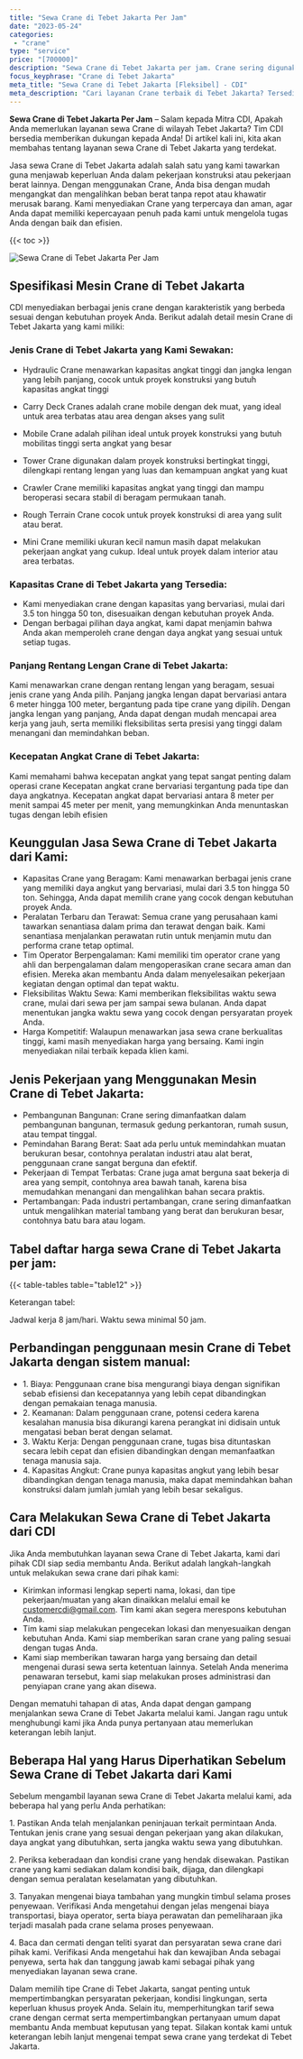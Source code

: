 ```yaml
---
title: "Sewa Crane di Tebet Jakarta Per Jam"
date: "2023-05-24"
categories:
 - "crane"
type: "service"
price: "[700000]"
description: "Sewa Crane di Tebet Jakarta per jam. Crane sering digunakan untuk proyek konstruksi sebagai alat angkat berat yang efisien. Hubungi kami untuk info lengkap."
focus_keyphrase: "Crane di Tebet Jakarta"
meta_title: "Sewa Crane di Tebet Jakarta [Fleksibel] - CDI"
meta_description: "Cari layanan Crane terbaik di Tebet Jakarta? Tersedia Crane berkualitas untuk proyek pembangunan. Dapatkan penawaran sekarang."
---
```


**Sewa Crane di Tebet Jakarta Per Jam** – Salam kepada Mitra CDI, Apakah Anda memerlukan layanan sewa Crane di wilayah Tebet Jakarta? Tim CDI bersedia memberikan dukungan kepada Anda! Di artikel kali ini, kita akan membahas tentang layanan sewa Crane di Tebet Jakarta yang terdekat.

Jasa sewa Crane di Tebet Jakarta adalah salah satu yang kami tawarkan guna menjawab keperluan Anda dalam pekerjaan konstruksi atau pekerjaan berat lainnya. Dengan menggunakan Crane, Anda bisa dengan mudah mengangkat dan mengalihkan beban berat tanpa repot atau khawatir merusak barang. Kami menyediakan Crane yang terpercaya dan aman, agar Anda dapat memiliki kepercayaan penuh pada kami untuk mengelola tugas Anda dengan baik dan efisien.

{{< toc >}}

![Sewa Crane di Tebet Jakarta Per Jam](/images/crane/crane-23.jpg)

## Spesifikasi Mesin Crane di Tebet Jakarta

CDI menyediakan berbagai jenis crane dengan karakteristik yang berbeda sesuai dengan kebutuhan proyek Anda. Berikut adalah detail mesin Crane di Tebet Jakarta yang kami miliki:

### Jenis Crane di Tebet Jakarta yang Kami Sewakan:

*   Hydraulic Crane menawarkan kapasitas angkat tinggi dan jangka lengan yang lebih panjang, cocok untuk proyek konstruksi yang butuh kapasitas angkat tinggi

*   Carry Deck Cranes adalah crane mobile dengan dek muat, yang ideal untuk area terbatas atau area dengan akses yang sulit

*   Mobile Crane adalah pilihan ideal untuk proyek konstruksi yang butuh mobilitas tinggi serta angkat yang besar

*   Tower Crane digunakan dalam proyek konstruksi bertingkat tinggi, dilengkapi rentang lengan yang luas dan kemampuan angkat yang kuat

*   Crawler Crane memiliki kapasitas angkat yang tinggi dan mampu beroperasi secara stabil di beragam permukaan tanah.
*   Rough Terrain Crane cocok untuk proyek konstruksi di area yang sulit atau berat.
*   Mini Crane memiliki ukuran kecil namun masih dapat melakukan pekerjaan angkat yang cukup. Ideal untuk proyek dalam interior atau area terbatas.

### Kapasitas Crane di Tebet Jakarta yang Tersedia:

*   Kami menyediakan crane dengan kapasitas yang bervariasi, mulai dari 3.5 ton hingga 50 ton, disesuaikan dengan kebutuhan proyek Anda.
*   Dengan berbagai pilihan daya angkat, kami dapat menjamin bahwa Anda akan memperoleh crane dengan daya angkat yang sesuai untuk setiap tugas.

### Panjang Rentang Lengan Crane di Tebet Jakarta:

Kami menawarkan crane dengan rentang lengan yang beragam, sesuai jenis crane yang Anda pilih. Panjang jangka lengan dapat bervariasi antara 6 meter hingga 100 meter, bergantung pada tipe crane yang dipilih. Dengan jangka lengan yang panjang, Anda dapat dengan mudah mencapai area kerja yang jauh, serta memiliki fleksibilitas serta presisi yang tinggi dalam menangani dan memindahkan beban.

### Kecepatan Angkat Crane di Tebet Jakarta:

Kami memahami bahwa kecepatan angkat yang tepat sangat penting dalam operasi crane Kecepatan angkat crane bervariasi tergantung pada tipe dan daya angkatnya. Kecepatan angkat dapat bervariasi antara 8 meter per menit sampai 45 meter per menit, yang memungkinkan Anda menuntaskan tugas dengan lebih efisien

## Keunggulan Jasa Sewa Crane di Tebet Jakarta dari Kami:

*   Kapasitas Crane yang Beragam: Kami menawarkan berbagai jenis crane yang memiliki daya angkut yang bervariasi, mulai dari 3.5 ton hingga 50 ton. Sehingga, Anda dapat memilih crane yang cocok dengan kebutuhan proyek Anda.
*   Peralatan Terbaru dan Terawat: Semua crane yang perusahaan kami tawarkan senantiasa dalam prima dan terawat dengan baik. Kami senantiasa menjalankan perawatan rutin untuk menjamin mutu dan performa crane tetap optimal.
*   Tim Operator Berpengalaman: Kami memiliki tim operator crane yang ahli dan berpengalaman dalam mengoperasikan crane secara aman dan efisien. Mereka akan membantu Anda dalam menyelesaikan pekerjaan kegiatan dengan optimal dan tepat waktu.
*   Fleksibilitas Waktu Sewa: Kami memberikan fleksibilitas waktu sewa crane, mulai dari sewa per jam sampai sewa bulanan. Anda dapat menentukan jangka waktu sewa yang cocok dengan persyaratan proyek Anda.
*   Harga Kompetitif: Walaupun menawarkan jasa sewa crane berkualitas tinggi, kami masih menyediakan harga yang bersaing. Kami ingin menyediakan nilai terbaik kepada klien kami.

## Jenis Pekerjaan yang Menggunakan Mesin Crane di Tebet Jakarta:

*   Pembangunan Bangunan: Crane sering dimanfaatkan dalam pembangunan bangunan, termasuk gedung perkantoran, rumah susun, atau tempat tinggal.
*   Pemindahan Barang Berat: Saat ada perlu untuk memindahkan muatan berukuran besar, contohnya peralatan industri atau alat berat, penggunaan crane sangat berguna dan efektif.
*   Pekerjaan di Tempat Terbatas: Crane juga amat berguna saat bekerja di area yang sempit, contohnya area bawah tanah, karena bisa memudahkan menangani dan mengalihkan bahan secara praktis.
*   Pertambangan: Pada industri pertambangan, crane sering dimanfaatkan untuk mengalihkan material tambang yang berat dan berukuran besar, contohnya batu bara atau logam.

## Tabel daftar harga sewa Crane di Tebet Jakarta per jam:

{{< table-tables table="table12" >}}

Keterangan tabel:

Jadwal kerja 8 jam/hari. Waktu sewa minimal 50 jam.

## Perbandingan penggunaan mesin Crane di Tebet Jakarta dengan sistem manual:

*   1\. Biaya: Penggunaan crane bisa mengurangi biaya dengan signifikan sebab efisiensi dan kecepatannya yang lebih cepat dibandingkan dengan pemakaian tenaga manusia.
*   2\. Keamanan: Dalam penggunaan crane, potensi cedera karena kesalahan manusia bisa dikurangi karena perangkat ini didisain untuk mengatasi beban berat dengan selamat.
*   3\. Waktu Kerja: Dengan penggunaan crane, tugas bisa dituntaskan secara lebih cepat dan efisien dibandingkan dengan memanfaatkan tenaga manusia saja.
*   4\. Kapasitas Angkut: Crane punya kapasitas angkut yang lebih besar dibandingkan dengan tenaga manusia, maka dapat memindahkan bahan konstruksi dalam jumlah jumlah yang lebih besar sekaligus.

## Cara Melakukan Sewa Crane di Tebet Jakarta dari CDI

Jika Anda membutuhkan layanan sewa Crane di Tebet Jakarta, kami dari pihak CDI siap sedia membantu Anda. Berikut adalah langkah-langkah untuk melakukan sewa crane dari pihak kami:

*   Kirimkan informasi lengkap seperti nama, lokasi, dan tipe pekerjaan/muatan yang akan dinaikkan melalui email ke customercdi@gmail.com. Tim kami akan segera merespons kebutuhan Anda.
*   Tim kami siap melakukan pengecekan lokasi dan menyesuaikan dengan kebutuhan Anda. Kami siap memberikan saran crane yang paling sesuai dengan tugas Anda.
*   Kami siap memberikan tawaran harga yang bersaing dan detail mengenai durasi sewa serta ketentuan lainnya. Setelah Anda menerima penawaran tersebut, kami siap melakukan proses administrasi dan penyiapan crane yang akan disewa.

Dengan mematuhi tahapan di atas, Anda dapat dengan gampang menjalankan sewa Crane di Tebet Jakarta melalui kami. Jangan ragu untuk menghubungi kami jika Anda punya pertanyaan atau memerlukan keterangan lebih lanjut.

## Beberapa Hal yang Harus Diperhatikan Sebelum Sewa Crane di Tebet Jakarta dari Kami

Sebelum mengambil layanan sewa Crane di Tebet Jakarta melalui kami, ada beberapa hal yang perlu Anda perhatikan:

1\.  Pastikan Anda telah menjalankan peninjauan terkait permintaan Anda. Tentukan jenis crane yang sesuai dengan pekerjaan yang akan dilakukan, daya angkat yang dibutuhkan, serta jangka waktu sewa yang dibutuhkan.

2\.  Periksa keberadaan dan kondisi crane yang hendak disewakan. Pastikan crane yang kami sediakan dalam kondisi baik, dijaga, dan dilengkapi dengan semua peralatan keselamatan yang dibutuhkan.

3\.  Tanyakan mengenai biaya tambahan yang mungkin timbul selama proses penyewaan. Verifikasi Anda mengetahui dengan jelas mengenai biaya transportasi, biaya operator, serta biaya perawatan dan pemeliharaan jika terjadi masalah pada crane selama proses penyewaan.

4\.  Baca dan cermati dengan teliti syarat dan persyaratan sewa crane dari pihak kami. Verifikasi Anda mengetahui hak dan kewajiban Anda sebagai penyewa, serta hak dan tanggung jawab kami sebagai pihak yang menyediakan layanan sewa crane.

Dalam memilih tipe Crane di Tebet Jakarta, sangat penting untuk mempertimbangkan persyaratan pekerjaan, kondisi lingkungan, serta keperluan khusus proyek Anda. Selain itu, memperhitungkan tarif sewa crane dengan cermat serta mempertimbangkan pertanyaan umum dapat membantu Anda membuat keputusan yang tepat. Silakan kontak kami untuk keterangan lebih lanjut mengenai tempat sewa crane yang terdekat di Tebet Jakarta.